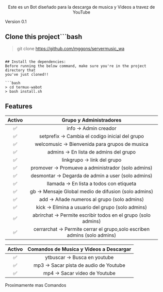 <p align="center">
Este es un Bot diseñado para la descarga de musica y Videos a travez de YouTube

Version 0.1

## Clone this project```bash
> git clone https://github.com/mggons/servermusic_wa
```

## Install the dependencies:
Before running the below command, make sure you're in the project directory that
you've just cloned!!

```bash
> cd termux-wabot
> bash install.sh
```


## Features 
|Activo|       Grupo y Administradores          |
|:-:|:-----------------------------------------:|
|✅| info -> Admin creador                               |
|✅| setprefix -> Cambia el codigo inicial del grupo     |
|✅| welcomusic -> Bienvenida para grupos de musica      |  (0 deshabilitado, 1 habilitado)
|✅| admins -> En lista de admins del grupo              |
|✅| linkgrupo -> link del grupo                         |
|✅| promover -> Promueve a administrador (solo admins)  |
|✅| desmontar -> Degarda de admin a user (solo admins)  |
|✅| llamada -> En lista a todos con etiqueta            |
|✅| gb -> Mensaje Global medio de difusion (solo admins)|
|✅| add -> Añade numeros al grupo (solo admins)         |
|✅| kick -> Elimina a usuario del grupo (solo admins)   |
|✅| abrirchat -> Permite escribir todos en el grupo (solo admins)  |
|✅| cerrarchat -> Permite cerrar el grupo,solo escriben admins (solo admins)  |

|Activo|    Comandos de Musica y Videos a Descargar      |
|:-:|:-----------------------------------------:|
|✅| ytbuscar -> Busca en youtube                        |
|✅| mp3 -> Sacar pista de audio de Youtube              |
|✅| mp4 -> Sacar video de Youtube                       |


Proximamente mas Comandos
